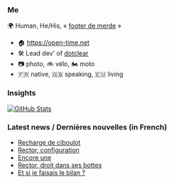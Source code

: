 ### Me

🌍 Human, He/His, « [footer de merde](https://open-time.net/post/2013/07/17/La-veritable-histoire-du-Footer-de-merde-) » 
* 🏠 https://open-time.net 
* 🛠️ Lead dev' of [dotclear](https://git.dotclear.org/dev/dotclear)
* 📷 photo, 🚲 vélo, 🏍️ moto 
* 🇫🇷 native, 🇬🇧 speaking, 🇪🇺 living

### Insights

[![GitHub Stats](https://github-readme-stats-sigma-five.vercel.app/api?username=franck-paul)](https://github.com/franck-paul)

### Latest news / Dernières nouvelles (in French)

<!-- BLOG-POST-LIST:START -->
- [Recharge de ciboulot](https://open-time.net/post/2024/12/30/Recharge-de-ciboulot)
- [Rector, configuration](https://open-time.net/post/2024/12/29/Rector-configuration)
- [Encore une](https://open-time.net/post/2024/12/28/Encore-une)
- [Rector, droit dans ses bottes](https://open-time.net/post/2024/12/27/Rector-droit-dans-ses-bottes)
- [Et si je faisais le bilan ?](https://open-time.net/post/2024/12/26/Et-si-je-faisais-le-bilan)
<!-- BLOG-POST-LIST:END -->
